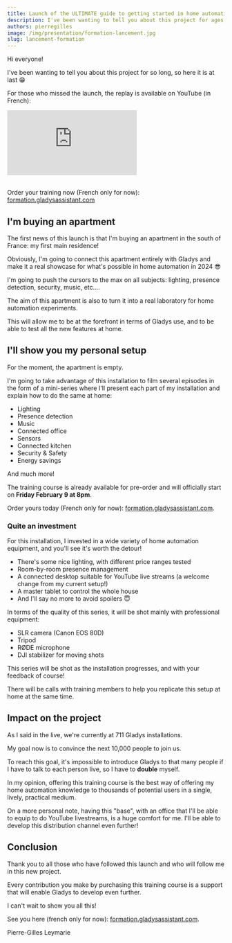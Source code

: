 ```yaml
---
title: Launch of the ULTIMATE guide to getting started in home automation 🚀
description: I've been wanting to tell you about this project for ages, and here it is at last!
authors: pierregilles
image: /img/presentation/formation-lancement.jpg
slug: lancement-formation
---
```


Hi everyone!

I've been wanting to tell you about this project for so long, so here it is at last 😁

For those who missed the launch, the replay is available on YouTube (in French):

<div class="youtubeVideoContainerInBlog">
    <iframe  src="https://www.youtube.com/embed/60hu25gmTYA" title="YouTube video player" frameborder="0" allow="accelerometer; autoplay; clipboard-write; encrypted-media; gyroscope; picture-in-picture; web-share" allowfullscreen></iframe>
</div>
<br />

Order your training now (French only for now): [formation.gladysassistant.com](https://formation.gladysassistant.com)

## I'm buying an apartment

The first news of this launch is that I'm buying an apartment in the south of France: my first main residence!

Obviously, I'm going to connect this apartment entirely with Gladys and make it a real showcase for what's possible in home automation in 2024 😎

I'm going to push the cursors to the max on all subjects: lighting, presence detection, security, music, etc....

The aim of this apartment is also to turn it into a real laboratory for home automation experiments.

This will allow me to be at the forefront in terms of Gladys use, and to be able to test all the new features at home.

## I'll show you my personal setup

For the moment, the apartment is empty.

<!--truncate-->

I'm going to take advantage of this installation to film several episodes in the form of a mini-series where I'll present each part of my installation and explain how to do the same at home:

- Lighting
- Presence detection
- Music
- Connected office
- Sensors
- Connected kitchen
- Security & Safety
- Energy savings

And much more!

The training course is already available for pre-order and will officially start on **Friday February 9 at 8pm**.

Order yours today (French only for now): [formation.gladysassistant.com](https://formation.gladysassistant.com).

### Quite an investment

For this installation, I invested in a wide variety of home automation equipment, and you'll see it's worth the detour!

- There's some nice lighting, with different price ranges tested
- Room-by-room presence management
- A connected desktop suitable for YouTube live streams (a welcome change from my current setup!)
- A master tablet to control the whole house
- And I'll say no more to avoid spoilers 😇

In terms of the quality of this series, it will be shot mainly with professional equipment:

- SLR camera (Canon EOS 80D)
- Tripod
- RØDE microphone
- DJI stabilizer for moving shots

This series will be shot as the installation progresses, and with your feedback of course!

There will be calls with training members to help you replicate this setup at home at the same time.

## Impact on the project

As I said in the live, we're currently at 711 Gladys installations.

My goal now is to convince the next 10,000 people to join us.

To reach this goal, it's impossible to introduce Gladys to that many people if I have to talk to each person live, so I have to **double** myself.

In my opinion, offering this training course is the best way of offering my home automation knowledge to thousands of potential users in a single, lively, practical medium.

On a more personal note, having this "base", with an office that I'll be able to equip to do YouTube livestreams, is a huge comfort for me. I'll be able to develop this distribution channel even further!

## Conclusion

Thank you to all those who have followed this launch and who will follow me in this new project.

Every contribution you make by purchasing this training course is a support that will enable Gladys to develop even further.

I can't wait to show you all this!

See you here (french only for now): [formation.gladysassistant.com](https://formation.gladysassistant.com).

Pierre-Gilles Leymarie
